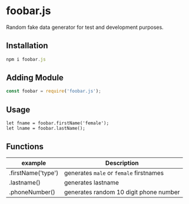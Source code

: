 # foobar.js
Random fake data generator for test and development purposes.

## Installation
```javascript
npm i foobar.js
```

## Adding Module
```javascript
const foobar = require('foobar.js');
```
## Usage
```javscript
let fname = foobar.firstName('female');
let lname = foobar.lastName();
```

## Functions
|example           |Description|
|------------------|-----------|
|.firstName('type')|generates ```male``` or ```female``` firstnames|
|.lastname()       |generates lastname|
|.phoneNumber()    |generates random 10 digit phone number|
